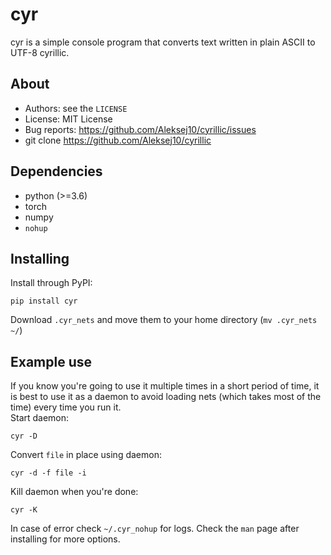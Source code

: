 cyr 
===
cyr is a simple console program that converts text written in plain ASCII to UTF-8 cyrillic.

About
-----
* Authors:     see the `LICENSE`
* License:     MIT License
* Bug reports: https://github.com/Aleksej10/cyrillic/issues
* git clone    https://github.com/Aleksej10/cyrillic

Dependencies
------------
* python (>=3.6)
* torch 
* numpy
* `nohup`

Installing
----------
Install through PyPI: 
```
pip install cyr
```
Download `.cyr_nets` and move them to your home directory (`mv .cyr_nets ~/`)

Example use
-----------
If you know you're going to use it multiple times in a short period of time, it is best to use
it as a daemon to avoid loading nets (which takes most of the time) every time you run it.   
Start daemon:
``` 
cyr -D 
```
Convert `file` in place using daemon:
```
cyr -d -f file -i
```
Kill daemon when you're done:
```
cyr -K
```
In case of error check `~/.cyr_nohup` for logs.
Check the `man` page after installing for more options.




